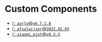 # Custom Components

- [`📁 aarlo`](https://github.com/twrecked/hass-aarlo)@[`v0.7.1.8`](https://github.com/twrecked/hass-aarlo/releases/tag/v0.7.1.8)
- [`📁 afvalwijzer`](https://github.com/xirixiz/homeassistant-afvalwijzer)@[`2022.02.03`](https://github.com/xirixiz/homeassistant-afvalwijzer/releases/tag/2022.02.03)
- [`📁 xiaomi_miot`](https://github.com/al-one/hass-xiaomi-miot)@[`v0.5.5`](https://github.com/al-one/hass-xiaomi-miot/releases/tag/v0.5.5)
